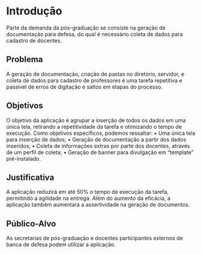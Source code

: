 # Introdução
Parte da demanda da pós-graduação se consiste na geração de documentação para defesa, do qual é necessário coleta de dados para cadastro de docentes.

## Problema
A geração de documentação, criação de pastas no diretório, servidor, e coleta de dados para cadastro de professores é uma tarefa repetitiva e passível de erros de digitação e saltos em etapas do processo.

## Objetivos
O objetivo da aplicação é agrupar a inserção de todos os dados em uma única tela, retirando a repetitividade da tarefa e otimizando o tempo de execução.
Como objetivos específicos, podemos ressaltar:
    • Uma única tela para inserção de dados;
    • Geração de documentação a partir dos dados inseridos;
    • Coleta de informações extras por parte dos docentes, através de um perfil de coleta;
    • Geração de banner para divulgação em “template” pré-instalado.

## Justificativa

A aplicação reduzirá em até 50% o tempo de execução da tarefa, permitindo a agilidade na entrega.
Além do aumento da eficácia, a aplicação também aumentará a assertividade na geração de documentos.

## Público-Alvo

As secretarias de pós-graduação e docentes participantes externos de banca de defesa podem utilizar a aplicação.